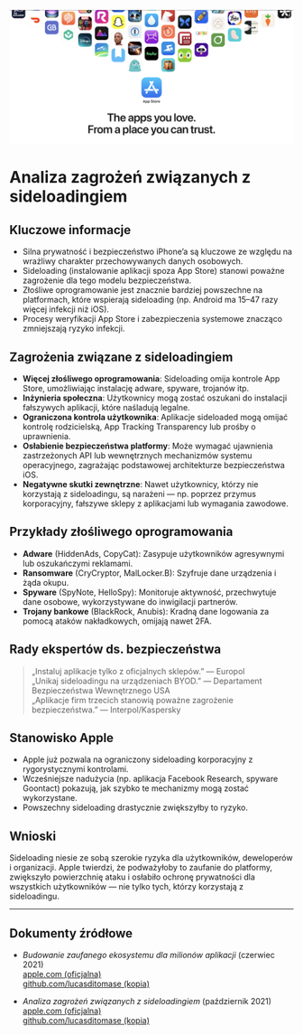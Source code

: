 ![Banner](../assets/banner.png)  

# Analiza zagrożeń związanych z sideloadingiem  

## Kluczowe informacje  

- Silna prywatność i bezpieczeństwo iPhone’a są kluczowe ze względu na wrażliwy charakter przechowywanych danych osobowych.  
- Sideloading (instalowanie aplikacji spoza App Store) stanowi poważne zagrożenie dla tego modelu bezpieczeństwa.  
- Złośliwe oprogramowanie jest znacznie bardziej powszechne na platformach, które wspierają sideloading (np. Android ma 15–47 razy więcej infekcji niż iOS).  
- Procesy weryfikacji App Store i zabezpieczenia systemowe znacząco zmniejszają ryzyko infekcji.  

## Zagrożenia związane z sideloadingiem  

- **Więcej złośliwego oprogramowania**: Sideloading omija kontrole App Store, umożliwiając instalację adware, spyware, trojanów itp.  
- **Inżynieria społeczna**: Użytkownicy mogą zostać oszukani do instalacji fałszywych aplikacji, które naśladują legalne.  
- **Ograniczona kontrola użytkownika**: Aplikacje sideloaded mogą omijać kontrolę rodzicielską, App Tracking Transparency lub prośby o uprawnienia.  
- **Osłabienie bezpieczeństwa platformy**: Może wymagać ujawnienia zastrzeżonych API lub wewnętrznych mechanizmów systemu operacyjnego, zagrażając podstawowej architekturze bezpieczeństwa iOS.  
- **Negatywne skutki zewnętrzne**: Nawet użytkownicy, którzy nie korzystają z sideloadingu, są narażeni — np. poprzez przymus korporacyjny, fałszywe sklepy z aplikacjami lub wymagania zawodowe.  

## Przykłady złośliwego oprogramowania  

- **Adware** (HiddenAds, CopyCat): Zasypuje użytkowników agresywnymi lub oszukańczymi reklamami.  
- **Ransomware** (CryCryptor, MalLocker.B): Szyfruje dane urządzenia i żąda okupu.  
- **Spyware** (SpyNote, HelloSpy): Monitoruje aktywność, przechwytuje dane osobowe, wykorzystywane do inwigilacji partnerów.  
- **Trojany bankowe** (BlackRock, Anubis): Kradną dane logowania za pomocą ataków nakładkowych, omijają nawet 2FA.  

## Rady ekspertów ds. bezpieczeństwa  

> „Instaluj aplikacje tylko z oficjalnych sklepów.” — Europol  
> „Unikaj sideloadingu na urządzeniach BYOD.” — Departament Bezpieczeństwa Wewnętrznego USA  
> „Aplikacje firm trzecich stanowią poważne zagrożenie bezpieczeństwa.” — Interpol/Kaspersky  

## Stanowisko Apple  

- Apple już pozwala na ograniczony sideloading korporacyjny z rygorystycznymi kontrolami.  
- Wcześniejsze nadużycia (np. aplikacja Facebook Research, spyware Goontact) pokazują, jak szybko te mechanizmy mogą zostać wykorzystane.  
- Powszechny sideloading drastycznie zwiększyłby to ryzyko.  

## Wnioski  

Sideloading niesie ze sobą szerokie ryzyka dla użytkowników, deweloperów i organizacji. Apple twierdzi, że podważyłoby to zaufanie do platformy, zwiększyło powierzchnię ataku i osłabiło ochronę prywatności dla wszystkich użytkowników — nie tylko tych, którzy korzystają z sideloadingu.  

---  

## Dokumenty źródłowe  

- *Budowanie zaufanego ekosystemu dla milionów aplikacji* (czerwiec 2021)  
  [apple.com (oficjalna)](https://www.apple.com/privacy/docs/Building_a_Trusted_Ecosystem_for_Millions_of_Apps.pdf)  
  [github.com/lucasditomase (kopia)](https://github.com/lucasditomase/app-restrictions/blob/main/summary.pdf)  

- *Analiza zagrożeń związanych z sideloadingiem* (październik 2021)  
  [apple.com (oficjalna)](https://www.apple.com/privacy/docs/Building_a_Trusted_Ecosystem_for_Millions_of_Apps_A_Threat_Analysis_of_Sideloading.pdf)  
  [github.com/lucasditomase (kopia)](https://github.com/lucasditomase/app-restrictions/blob/main/threat-analysis.pdf)  
